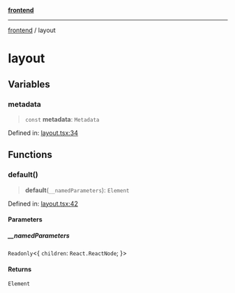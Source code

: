 [**frontend**](README.md)

***

[frontend](modules.md) / layout

# layout

## Variables

### metadata

> `const` **metadata**: `Metadata`

Defined in: [layout.tsx:34](https://github.com/PalisadoesFoundation/switchmap-ng/blob/develop/frontend/src/app/layout.tsx#L34)

## Functions

### default()

> **default**(`__namedParameters`): `Element`

Defined in: [layout.tsx:42](https://github.com/PalisadoesFoundation/switchmap-ng/blob/develop/frontend/src/app/layout.tsx#L42)

#### Parameters

##### \_\_namedParameters

`Readonly`\<\{ `children`: `React.ReactNode`; \}\>

#### Returns

`Element`
